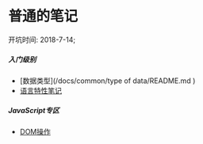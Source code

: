 #   普通的笔记

开坑时间: 2018-7-14;

##### 入门级别

+ [数据类型](/docs/common/type of data/README.md )
+ [语言特性笔记](/docs/common/characteristic/README.md )


#####  JavaScript专区
+ [DOM操作](/docs/JavaScript/DOM/README.md )





